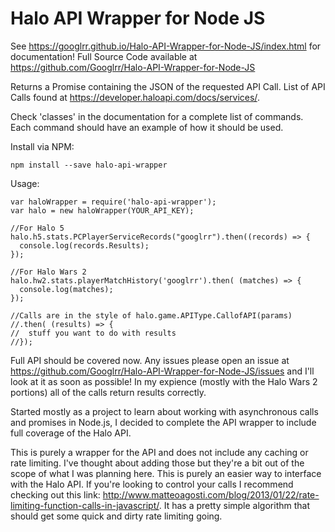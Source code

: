 # Halo API Wrapper for Node JS
See https://googlrr.github.io/Halo-API-Wrapper-for-Node-JS/index.html for documentation!
Full Source Code available at https://github.com/Googlrr/Halo-API-Wrapper-for-Node-JS


Returns a Promise containing the JSON of the requested API Call.
List of API Calls found at https://developer.haloapi.com/docs/services/.

Check 'classes' in the documentation for a complete list of commands. Each command should have an example of how it should be used.


Install via NPM:
```
npm install --save halo-api-wrapper
```

Usage:

```
var haloWrapper = require('halo-api-wrapper');
var halo = new haloWrapper(YOUR_API_KEY);

//For Halo 5
halo.h5.stats.PCPlayerServiceRecords("googlrr").then((records) => {
  console.log(records.Results);
});

//For Halo Wars 2
halo.hw2.stats.playerMatchHistory('googlrr').then( (matches) => {
  console.log(matches);
});

//Calls are in the style of halo.game.APIType.CallofAPI(params)
//.then( (results) => {
//  stuff you want to do with results
//});
```

Full API should be covered now. Any issues please open an issue at https://github.com/Googlrr/Halo-API-Wrapper-for-Node-JS/issues and I'll look at it as soon as possible! In my expience (mostly with the Halo Wars 2 portions) all of the calls return results correctly.

Started mostly as a project to learn about working with asynchronous calls and promises in Node.js, I decided to complete the API wrapper to include full coverage of the Halo API.

This is purely a wrapper for the API and does not include any caching or rate limiting. I've thought about adding those but they're a bit out of the scope of what I was planning here. This is purely an easier way to interface with the Halo API. If you're looking to control your calls I recommend checking out this link: http://www.matteoagosti.com/blog/2013/01/22/rate-limiting-function-calls-in-javascript/. It has a pretty simple algorithm that should get some quick and dirty rate limiting going. 
